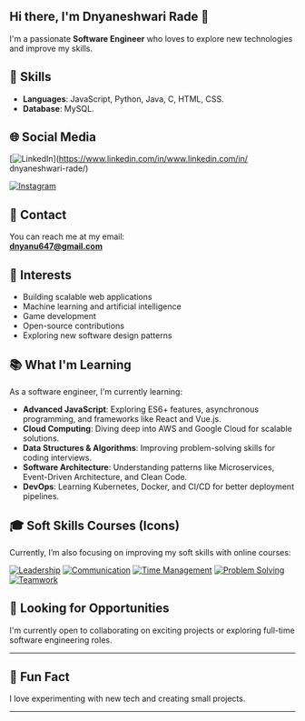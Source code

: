 ## Hi there, I'm Dnyaneshwari Rade 👋

 I'm a passionate **Software Engineer** who loves to explore new technologies and improve my skills.

## 🔧 Skills

- **Languages**: JavaScript, Python, Java, C, HTML, CSS.
- **Database**: MySQL.

## 🌐 Social Media

[![LinkedIn](https://img.shields.io/badge/LinkedIn-Connect-blue?logo=linkedin&logoColor=white)](https://www.linkedin.com/in/www.linkedin.com/in/
dnyaneshwari-rade/)

[![Instagram](https://upload.wikimedia.org/wikipedia/commons/e/e7/Instagram_logo_2022.svg)](https://instagram.com/dnyaneshwari_rade_1922)

## 📧 Contact

You can reach me at my email:  
**[dnyanu647@gmail.com](mailto:your.email@example.com)**

## 🚀 Interests

- Building scalable web applications
- Machine learning and artificial intelligence
- Game development
- Open-source contributions
- Exploring new software design patterns

## 📚 What I'm Learning

As a software engineer, I'm currently learning:

- **Advanced JavaScript**: Exploring ES6+ features, asynchronous programming, and frameworks like React and Vue.js.
- **Cloud Computing**: Diving deep into AWS and Google Cloud for scalable solutions.
- **Data Structures & Algorithms**: Improving problem-solving skills for coding interviews.
- **Software Architecture**: Understanding patterns like Microservices, Event-Driven Architecture, and Clean Code.
- **DevOps**: Learning Kubernetes, Docker, and CI/CD for better deployment pipelines.

## 🎓 Soft Skills Courses (Icons)

Currently, I’m also focusing on improving my soft skills with online courses:

[![Leadership](https://img.icons8.com/ios/50/000000/leader.png)](https://www.udemy.com/course/leadership-101/)
[![Communication](https://img.icons8.com/ios/50/000000/chat.png)](https://www.udemy.com/course/communication-skills/)
[![Time Management](https://img.icons8.com/ios/50/000000/clock.png)](https://www.udemy.com/course/time-management/)
[![Problem Solving](https://img.icons8.com/ios/50/000000/brain.png)](https://www.udemy.com/course/problem-solving/)
[![Teamwork](https://img.icons8.com/ios/50/000000/teamwork.png)](https://www.udemy.com/course/teamwork/)

## 🎯 Looking for Opportunities

I'm currently open to collaborating on exciting projects or exploring full-time software engineering roles. 

---
## 🤖 Fun Fact
I love experimenting with new tech and creating small projects.

---

<p align="center">
</p>

